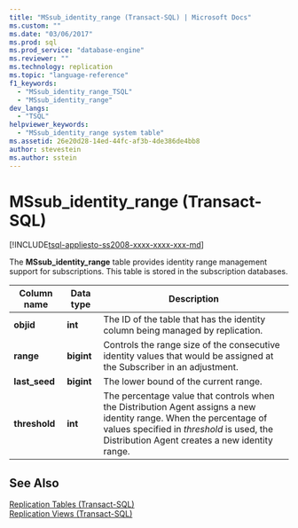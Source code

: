 ```yaml
---
title: "MSsub_identity_range (Transact-SQL) | Microsoft Docs"
ms.custom: ""
ms.date: "03/06/2017"
ms.prod: sql
ms.prod_service: "database-engine"
ms.reviewer: ""
ms.technology: replication
ms.topic: "language-reference"
f1_keywords: 
  - "MSsub_identity_range_TSQL"
  - "MSsub_identity_range"
dev_langs: 
  - "TSQL"
helpviewer_keywords: 
  - "MSsub_identity_range system table"
ms.assetid: 26e20d28-14ed-44fc-af3b-4de386de4bb8
author: stevestein
ms.author: sstein
---
```

# MSsub_identity_range (Transact-SQL)
[!INCLUDE[tsql-appliesto-ss2008-xxxx-xxxx-xxx-md](../../includes/tsql-appliesto-ss2008-xxxx-xxxx-xxx-md.md)]

  The **MSsub_identity_range** table provides identity range management support for subscriptions. This table is stored in the subscription databases.  
  
|Column name|Data type|Description|  
|-----------------|---------------|-----------------|  
|**objid**|**int**|The ID of the table that has the identity column being managed by replication.|  
|**range**|**bigint**|Controls the range size of the consecutive identity values that would be assigned at the Subscriber in an adjustment.|  
|**last_seed**|**bigint**|The lower bound of the current range.|  
|**threshold**|**int**|The percentage value that controls when the Distribution Agent assigns a new identity range. When the percentage of values specified in *threshold* is used, the Distribution Agent creates a new identity range.|  
  
## See Also  
 [Replication Tables &#40;Transact-SQL&#41;](../../relational-databases/system-tables/replication-tables-transact-sql.md)   
 [Replication Views &#40;Transact-SQL&#41;](../../relational-databases/system-views/replication-views-transact-sql.md)  
  
  
